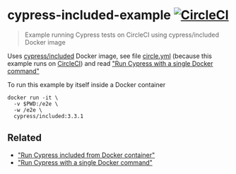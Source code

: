 # cypress-included-example [![CircleCI](https://circleci.com/gh/bahmutov/cypress-included-example.svg?style=svg)](https://circleci.com/gh/bahmutov/cypress-included-example)
> Example running Cypress tests on CircleCI using cypress/included Docker image

Uses [cypress/included](https://github.com/cypress-io/cypress-docker-images/tree/master/included) Docker image, see file [circle.yml](circle.yml) (because this example runs on [CircleCI](https://circleci.com/gh/bahmutov/cypress-included-example)) and read ["Run Cypress with a single Docker command"](https://www.cypress.io/blog/2019/05/02/run-cypress-with-a-single-docker-command/)

To run this example by itself inside a Docker container

```shell
docker run -it \
  -v $PWD:/e2e \
  -w /e2e \
  cypress/included:3.3.1
```

## Related

- ["Run Cypress included from Docker container"](https://glebbahmutov.com/blog/run-cypress-included-from-docker-container/)
- ["Run Cypress with a single Docker command"](https://www.cypress.io/blog/2019/05/02/run-cypress-with-a-single-docker-command/)
